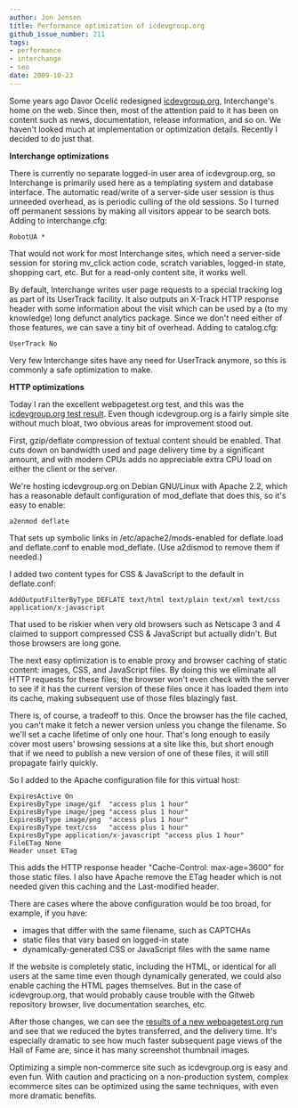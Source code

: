 ```yaml
---
author: Jon Jensen
title: Performance optimization of icdevgroup.org
github_issue_number: 211
tags:
- performance
- interchange
- seo
date: 2009-10-23
---
```


Some years ago Davor Ocelić redesigned [icdevgroup.org](http://www.icdevgroup.org/), Interchange's home on the web. Since then, most of the attention paid to it has been on content such as news, documentation, release information, and so on. We haven't looked much at implementation or optimization details. Recently I decided to do just that.

**Interchange optimizations**

There is currently no separate logged-in user area of icdevgroup.org, so Interchange is primarily used here as a templating system and database interface. The automatic read/write of a server-side user session is thus unneeded overhead, as is periodic culling of the old sessions. So I turned off permanent sessions by making all visitors appear to be search bots. Adding to interchange.cfg:

```nohighlight
RobotUA *
```

That would not work for most Interchange sites, which need a server-side session for storing mv_click action code, scratch variables, logged-in state, shopping cart, etc. But for a read-only content site, it works well.

By default, Interchange writes user page requests to a special tracking log as part of its UserTrack facility. It also outputs an X-Track HTTP response header with some information about the visit which can be used by a (to my knowledge) long defunct analytics package. Since we don't need either of those features, we can save a tiny bit of overhead. Adding to catalog.cfg:

```nohighlight
UserTrack No
```

Very few Interchange sites have any need for UserTrack anymore, so this is commonly a safe optimization to make.

**HTTP optimizations**

Today I ran the excellent webpagetest.org test, and this was the [icdevgroup.org test result](http://www.webpagetest.org/result/091023_2M8V/). Even though icdevgroup.org is a fairly simple site without much bloat, two obvious areas for improvement stood out.

First, gzip/deflate compression of textual content should be enabled. That cuts down on bandwidth used and page delivery time by a significant amount, and with modern CPUs adds no appreciable extra CPU load on either the client or the server.

We're hosting icdevgroup.org on Debian GNU/Linux with Apache 2.2, which has a reasonable default configuration of mod_deflate that does this, so it's easy to enable:

```nohighlight
a2enmod deflate
```

That sets up symbolic links in /etc/apache2/mods-enabled for deflate.load and deflate.conf to enable mod_deflate. (Use a2dismod to remove them if needed.)

I added two content types for CSS & JavaScript to the default in deflate.conf:

```nohighlight
AddOutputFilterByType DEFLATE text/html text/plain text/xml text/css application/x-javascript
```

That used to be riskier when very old browsers such as Netscape 3 and 4 claimed to support compressed CSS & JavaScript but actually didn't. But those browsers are long gone.

The next easy optimization is to enable proxy and browser caching of static content: images, CSS, and JavaScript files. By doing this we eliminate all HTTP requests for these files; the browser won't even check with the server to see if it has the current version of these files once it has loaded them into its cache, making subsequent use of those files blazingly fast.

There is, of course, a tradeoff to this. Once the browser has the file cached, you can't make it fetch a newer version unless you change the filename. So we'll set a cache lifetime of only one hour. That's long enough to easily cover most users' browsing sessions at a site like this, but short enough that if we need to publish a new version of one of these files, it will still propagate fairly quickly.

So I added to the Apache configuration file for this virtual host:

```nohighlight
ExpiresActive On
ExpiresByType image/gif  "access plus 1 hour"
ExpiresByType image/jpeg "access plus 1 hour"
ExpiresByType image/png  "access plus 1 hour"
ExpiresByType text/css   "access plus 1 hour"
ExpiresByType application/x-javascript "access plus 1 hour"
FileETag None
Header unset ETag
```

This adds the HTTP response header "Cache-Control: max-age=3600" for those static files. I also have Apache remove the ETag header which is not needed given this caching and the Last-modified header.

There are cases where the above configuration would be too broad, for example, if you have:

- images that differ with the same filename, such as CAPTCHAs
- static files that vary based on logged-in state
- dynamically-generated CSS or JavaScript files with the same name

If the website is completely static, including the HTML, or identical for all users at the same time even though dynamically generated, we could also enable caching the HTML pages themselves. But in the case of icdevgroup.org, that would probably cause trouble with the Gitweb repository browser, live documentation searches, etc.

After those changes, we can see the [results of a new webpagetest.org run](http://www.webpagetest.org/result/091023_2M91/) and see that we reduced the bytes transferred, and the delivery time. It's especially dramatic to see how much faster subsequent page views of the Hall of Fame are, since it has many screenshot thumbnail images.

Optimizing a simple non-commerce site such as icdevgroup.org is easy and even fun. With caution and practicing on a non-production system, complex ecommerce sites can be  optimized using the same techniques, with even more dramatic benefits.
